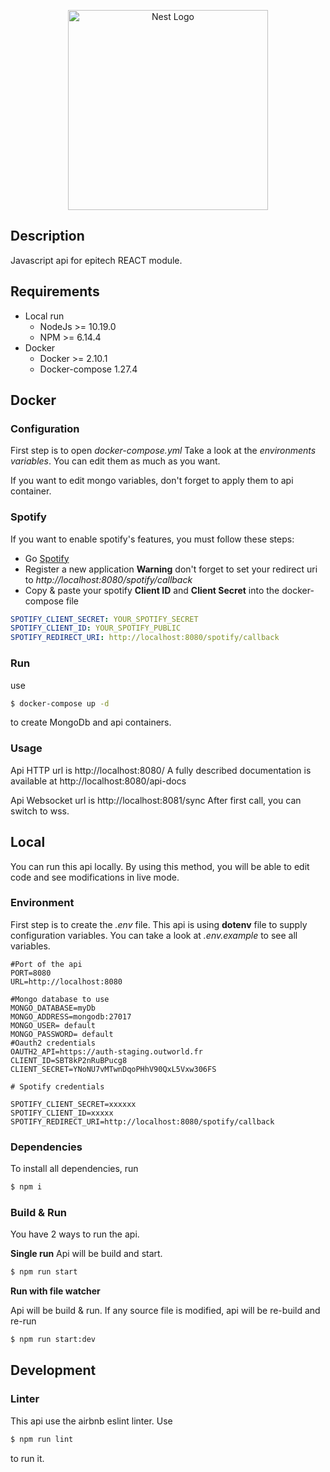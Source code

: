 <p align="center">
  <a href="http://nestjs.com/" target="blank"><img src="https://nestjs.com/img/logo_text.svg" width="320" alt="Nest Logo" /></a>
</p>

## Description

Javascript api for epitech REACT module.

## Requirements

* Local run
    * NodeJs >= 10.19.0
    * NPM >= 6.14.4
* Docker
    * Docker >= 2.10.1
    * Docker-compose 1.27.4

## Docker

### Configuration

First step is to open _docker-compose.yml_
Take a look at the _environments variables_. You can edit them as much as you want.

If you want to edit mongo variables, don't forget to apply them to api container.

### Spotify

If you want to enable spotify's features, you must follow these steps:

* Go [Spotify](https://developer.spotify.com/dashboard/applications)
* Register a new application **Warning** don't forget to set your redirect uri
  to _http://localhost:8080/spotify/callback_
* Copy & paste your spotify **Client ID** and **Client Secret** into the docker-compose file

```yaml
SPOTIFY_CLIENT_SECRET: YOUR_SPOTIFY_SECRET
SPOTIFY_CLIENT_ID: YOUR_SPOTIFY_PUBLIC
SPOTIFY_REDIRECT_URI: http://localhost:8080/spotify/callback
```

### Run

use

```bash 
$ docker-compose up -d
```

to create MongoDb and api containers.

### Usage

Api HTTP url is http://localhost:8080/
A fully described documentation is available at http://localhost:8080/api-docs

Api Websocket url is http://localhost:8081/sync
After first call, you can switch to wss.

## Local

You can run this api locally. By using this method, you will be able to edit code and see modifications in live mode.

### Environment

First step is to create the _.env_ file. This api is using **dotenv** file to supply configuration variables. You can
take a look at _.env.example_ to see all variables.

```dotenv
#Port of the api
PORT=8080
URL=http://localhost:8080

#Mongo database to use
MONGO_DATABASE=myDb
MONGO_ADDRESS=mongodb:27017
MONGO_USER= default
MONGO_PASSWORD= default
#Oauth2 credentials
OAUTH2_API=https://auth-staging.outworld.fr
CLIENT_ID=SBT8kP2nRuBPucg8
CLIENT_SECRET=YNoNU7vMTwnDqoPHhV90QxL5Vxw306FS

# Spotify credentials

SPOTIFY_CLIENT_SECRET=xxxxxx
SPOTIFY_CLIENT_ID=xxxxx
SPOTIFY_REDIRECT_URI=http://localhost:8080/spotify/callback
```

### Dependencies

To install all dependencies, run

```bash
$ npm i
```

### Build & Run

You have 2 ways to run the api.

**Single run**
Api will be build and start.

```bash
$ npm run start
```

**Run with file watcher**

Api will be build & run. If any source file is modified, api will be re-build and re-run

```bash
$ npm run start:dev
```

## Development

### Linter

This api use the airbnb eslint linter. Use

```bash
$ npm run lint
```

to run it.
